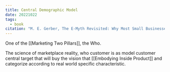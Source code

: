 ```yaml
---
title: Central Demographic Model
date: 20221022
tags:
  - book
citation: "M. E. Gerber, The E-Myth Revisited: Why Most Small Businesses Don’t Work and What to Do About It. Harper Collins, 2009."
---
```

One of the [[Marketing Two Pillars]], the Who.

The science of marketplace reality, who customer is as model customer central target that will buy the vision that [[Embodying Inside Product]] and categorize according to real world specific characteristic.